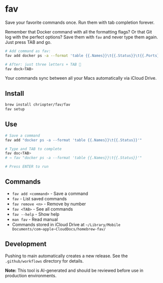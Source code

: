 # fav

Save your favorite commands once. Run them with tab completion forever.

Remember that Docker command with all the formatting flags? Or that Git log with the perfect options? Save them with `fav` and never type them again. Just press TAB and go.

```bash
# Add command as fav:
fav add docker ps -a --format 'table {{.Names}}\t{{.Status}}\t{{.Ports}}'

# After: just three letters + TAB 🚀
fav dock<TAB>
```

Your commands sync between all your Macs automatically via iCloud Drive.

## Install

```bash
brew install chriopter/fav/fav
fav setup
```

## Use

```bash
# Save a command
fav add "docker ps -a --format 'table {{.Names}}\t{{.Status}}'"

# Type and TAB to complete
fav doc<TAB>
# → fav "docker ps -a --format 'table {{.Names}}\t{{.Status}}'"

# Press ENTER to run
```

## Commands

- `fav add <command>` - Save a command
- `fav` - List saved commands  
- `fav remove <n>` - Remove by number
- `fav <TAB>` - See all commands
- `fav --help` - Show help
- `man fav` - Read manual
- Commands stored in iCloud Drive at `~/Library/Mobile Documents/com~apple~CloudDocs/homebrew-fav/`

## Development

Pushing to main automatically creates a new release. See the `.github/workflows` directory for details.

**Note:** This tool is AI-generated and should be reviewed before use in production environments.